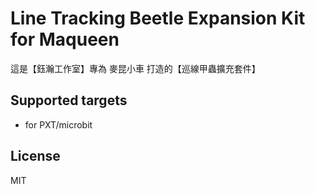 # Line Tracking Beetle Expansion Kit for Maqueen

這是【鈺瀚工作室】專為 麥昆小車 打造的【巡線甲蟲擴充套件】

## Supported targets

* for PXT/microbit

## License

MIT
